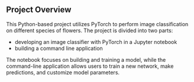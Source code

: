## Project Overview

This Python-based project utilizes PyTorch to perform image classification on different species of flowers. The project is divided into two parts: 
- developing an image classifier with PyTorch in a Jupyter notebook
- building a command line application

The notebook focuses on building and training a model, while the command-line application allows users to train a new network, make predictions, and customize model parameters.
